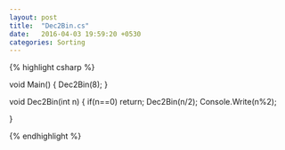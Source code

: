 ```yaml
---
layout: post
title:  "Dec2Bin.cs"
date:   2016-04-03 19:59:20 +0530
categories: Sorting
---
```


{% highlight csharp %}


void Main()
{
Dec2Bin(8);
}

void Dec2Bin(int n)
{
	if(n==0)
		return;
	Dec2Bin(n/2);
	Console.Write(n%2);
	


}

{% endhighlight %}